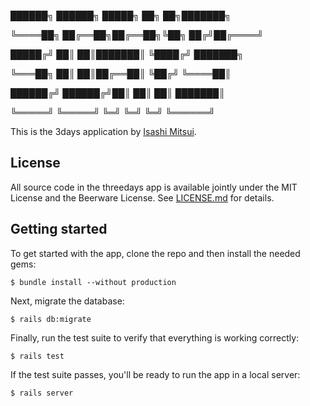 

██████╗     ██████╗  █████╗ ██╗   ██╗███████╗

╚════██╗    ██╔══██╗██╔══██╗╚██╗ ██╔╝██╔════╝

 █████╔╝    ██║  ██║███████║ ╚████╔╝ ███████╗

 ╚═══██╗    ██║  ██║██╔══██║  ╚██╔╝  ╚════██║

██████╔╝    ██████╔╝██║  ██║   ██║   ███████║

╚═════╝     ╚═════╝ ╚═╝  ╚═╝   ╚═╝   ╚══════╝
                                             



This is the 3days application by [Isashi Mitsui](https://github.com/Isashi/).

## License

All source code in the threedays app is available jointly under the MIT License and the Beerware License. See
[LICENSE.md](LICENSE.md) for details.

## Getting started

To get started with the app, clone the repo and then install the needed gems:

```
$ bundle install --without production
```

Next, migrate the database:

```
$ rails db:migrate
```

Finally, run the test suite to verify that everything is working correctly:

```
$ rails test
```

If the test suite passes, you'll be ready to run the app in a local server:

```
$ rails server
```
